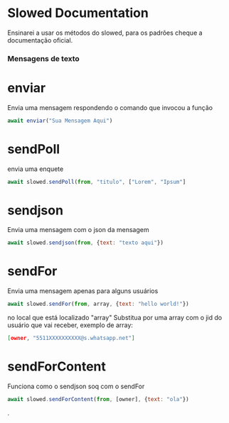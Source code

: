 
# Slowed Documentation

Ensinarei a usar os métodos do slowed, para os padrões cheque a documentação oficial.

### Mensagens de texto

# enviar

Envia uma mensagem respondendo o comando que invocou a função

```javascript
await enviar("Sua Mensagem Aqui")
```

# sendPoll

envia uma enquete

```javascript
await slowed.sendPoll(from, "titulo", ["Lorem", "Ipsum"]
```

# sendjson

Envia uma mensagem com o json da mensagem

```javascript
await slowed.sendjson(from, {text: "texto aqui"})
```

# sendFor

Envia uma mensagem apenas para alguns usuários 

```javascript
await slowed.sendFor(from, array, {text: "hello world!"})
```
no local que está localizado "array" Substitua por uma array com o jid do usuário que vai receber, exemplo de array:

```json
[owner, "5511XXXXXXXXXX@s.whatsapp.net"]
```

# sendForContent

Funciona como o sendjson soq com o sendFor

```javascript
await slowed.sendForContent(from, [owner], {text: "ola"})
```
.